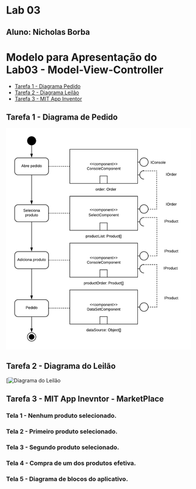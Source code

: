 # Lab 03
## Aluno: Nicholas Borba

# Modelo para Apresentação do Lab03 - Model-View-Controller
* [Tarefa 1 - Diagrama Pedido]()
* [Tarefa 2 - Diagrama Leilão]()
* [Tarefa 3 - MIT App Inventor]() 

## Tarefa 1 - Diagrama de Pedido

![Diagrama de Pedido](images/diagrama_pedido.png)

## Tarefa 2 - Diagrama do Leilão

[![Diagrama do Leilão]()

## Tarefa 3 - MIT App Inevntor - MarketPlace

### Tela 1 - Nenhum produto selecionado.
### Tela 2 - Primeiro produto selecionado.
### Tela 3 - Segundo produto selecionado.
### Tela 4 - Compra de um dos produtos efetiva.
### Tela 5 - Diagrama de blocos do aplicativo.
